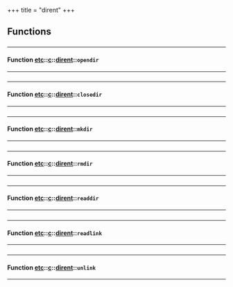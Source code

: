 +++
title = "dirent"
+++
## Functions

### 


_____________________
#### Function [etc](./../../../etc)::[c](./../../../etc/c)::[dirent](./../../../etc/c/dirent)::`opendir`
_____________________
### 


_____________________
#### Function [etc](./../../../etc)::[c](./../../../etc/c)::[dirent](./../../../etc/c/dirent)::`closedir`
_____________________
### 


_____________________
#### Function [etc](./../../../etc)::[c](./../../../etc/c)::[dirent](./../../../etc/c/dirent)::`mkdir`
_____________________
### 


_____________________
#### Function [etc](./../../../etc)::[c](./../../../etc/c)::[dirent](./../../../etc/c/dirent)::`rmdir`
_____________________
### 


_____________________
#### Function [etc](./../../../etc)::[c](./../../../etc/c)::[dirent](./../../../etc/c/dirent)::`readdir`
_____________________
### 


_____________________
#### Function [etc](./../../../etc)::[c](./../../../etc/c)::[dirent](./../../../etc/c/dirent)::`readlink`
_____________________
### 


_____________________
#### Function [etc](./../../../etc)::[c](./../../../etc/c)::[dirent](./../../../etc/c/dirent)::`unlink`
_____________________



